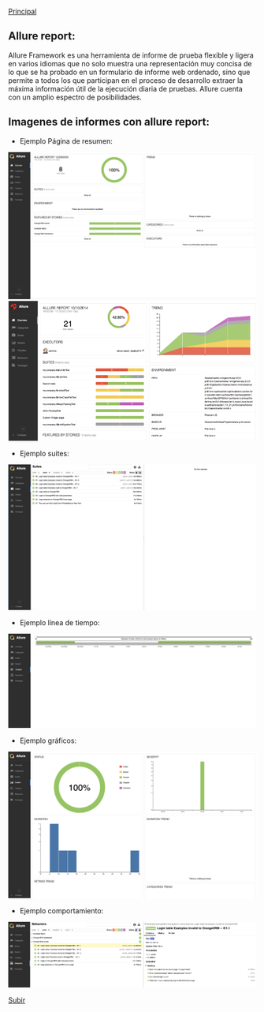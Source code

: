 <a name='top'></a>
[Principal](../README.md)<br/>

## Allure report:
Allure Framework es una herramienta de informe de prueba flexible y ligera en varios idiomas que no solo muestra una representación muy concisa de lo que se ha probado en un formulario de informe web ordenado, sino que permite a todos los que participan en el proceso de desarrollo extraer la máxima información útil de la ejecución diaria de pruebas.
Allure cuenta con un amplio espectro de posibilidades.

## Imagenes de informes con allure report:

- Ejemplo Página de resumen:

![overview](cheat_sheet/Overview.png) 
![overview1](cheat_sheet/Overview1.png) 

- Ejemplo suites:

![suite](cheat_sheet/suites.png) 

- Ejemplo línea de tiempo:

![timeline](cheat_sheet/timeline.png) 

- Ejemplo gráficos:

![graph](cheat_sheet/graphs.png) 

- Ejemplo comportamiento:

![behaviors](cheat_sheet/behaviors.png) 

[Subir](#top)